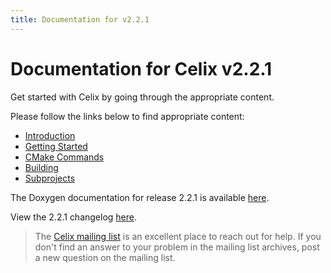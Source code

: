 ```yaml
---
title: Documentation for v2.2.1
---
```


# Documentation for Celix v2.2.1

Get started with Celix by going through the appropriate content.

Please follow the links below to find appropriate content:
 
 - [Introduction](./celix/documents/intro/README.html)
 - [Getting Started](./celix/documents/getting_started/README.html)
 - [CMake Commands](./celix/documents/cmake_commands/README.html)
 - [Building](./celix/documents/building/README.html)
 - [Subprojects](./celix/documents/subprojects/README.html)

The Doxygen documentation for release 2.2.1 is available <a href="html/index.html" target="_blank">here</a>.

View the 2.2.1 changelog [here](./celix/CHANGES.html).
 
> The [Celix mailing list](/support/mailing-list.html) is an excellent place to reach out for help. If you don't find 
> an answer to your problem in the mailing list archives, post a new question on the mailing list.
